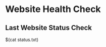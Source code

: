 # Website Health Check

## Last Website Status Check

<!-- GitHub Action will update the section below -->

$(cat status.txt)

<!-- End of GitHub Action update section -->

<!-- You can add additional text here without affecting the auto-updating section above -->
